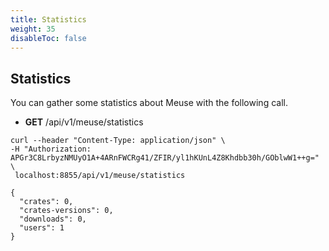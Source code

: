 ```yaml
---
title: Statistics
weight: 35
disableToc: false
---
```


## Statistics

You can gather some statistics about Meuse with the following call.

- **GET** /api/v1/meuse/statistics

```
curl --header "Content-Type: application/json" \
-H "Authorization: APGr3C8LrbyzNMUyO1A+4ARnFWCRg41/ZFIR/yl1hKUnL4Z8Khdbb30h/GOblwW1++g=" \
 localhost:8855/api/v1/meuse/statistics

{
  "crates": 0,
  "crates-versions": 0,
  "downloads": 0,
  "users": 1
}

```

